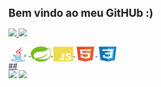## Bem vindo ao meu GitHUb :)

 <div>
  <a href="https://github.com/zLinkir">
  <img height="180em" src="https://github-readme-stats.vercel.app/api?username=zLinkir&show_icons=true&theme=radical&include_all_commits=true&count_private=true"/>
  <img height="180em" src="https://github-readme-stats.vercel.app/api/top-langs/?username=zLinkir&layout=compact&langs_count=7&theme=radical"/>
</div>
<div style="display: inline_block"><br>
  <img align="center" alt="miguel-java" height="30" width="40" src="https://raw.githubusercontent.com/devicons/devicon/master/icons/java/java-original.svg">
  <img align="center" alt="miguel-java" height="30" width="40" src="https://raw.githubusercontent.com/devicons/devicon/master/icons/spring/spring-original.svg">
  <img align="center" alt="miguel-Js" height="30" width="40" src="https://raw.githubusercontent.com/devicons/devicon/master/icons/javascript/javascript-plain.svg">
  <img align="center" alt="miguel-HTML" height="30" width="40" src="https://raw.githubusercontent.com/devicons/devicon/master/icons/html5/html5-original.svg">
  <img align="center" alt="miguel-CSS" height="30" width="40" src="https://raw.githubusercontent.com/devicons/devicon/master/icons/css3/css3-original.svg">
</div>
 ##
<div> 
 <a href="https://www.linkedin.com/in/luiz-miguel-poteriko-santiago-5732171a3/" target="_blank"><img src="https://img.shields.io/badge/-LinkedIn-%230077B5?style=for-the-badge&logo=linkedin&logoColor=white" target="_blank"></a> 
 <a href="https://api.whatsapp.com/send?phone=5547992300802" target="_blank"><img src="https://img.shields.io/badge/WhatsApp-25D366?style=for-the-badge&logo=whatsapp&logoColor=white" target="_blank"></a> 
</div>
